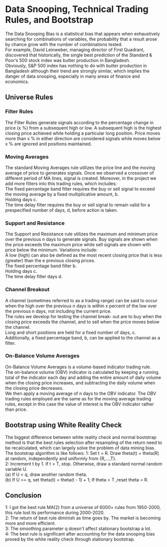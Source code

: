 # Data Snooping, Technical Trading Rules, and Bootstrap
The Data Snooping Bias is a statistical bias that appears when exhaustively searching for combinations of variables, the probability that a result arose by chance grow with the number of combinations tested. \
For example, David Leinweber, managing director of First Quadrant, discovered that historically, the single best prediction of the Standard & Poor’s 500 stock index was butter production in Bangladesh.\
Obviously, S&P 500 index has nothing to do with butter production in Bangladesh although their trend are strongly similar, which implies the danger of data snooping, especially in many areas of finance and economics.

## Universe Rules
### Filter Rules
The Filter Rules generate signals according to the percentage change in price (x %) from a subsequent high or low.  A subsequent high is the highest closing price achieved while holding a particular long position. Price moves more than x % in either direction are considered signals while moves below x % are ignored and positions maintained.
### Moving Averages
The standard Moving Averages rule utilizes the price line and the moving average of price to generates signals. Once we observed a crossover of different period of MA lines, signal is created. Moreover, in the project we add more filters into this trading rules, which includes:\
The fixed percentage band filter requires the buy or sell signal to exceed the moving average by a fixed multiplicative amount, b.\
Holding days c.\
The time delay filter requires the buy or sell signal to remain valid for a prespecified number of days, d, before action is taken.
### Support and Resistance
The Support and Resistance rule utilizes the maximum and minimum price over the previous n days to generate signals. Buy signals are shown when the price exceeds the maximum price while sell signals are shown with price below the minimum. Variations include:\
A low (high) can also be defined as the most recent closing price that is less (greater) than the e previous closing prices.\
The fixed percentage band filter b.\
Holding days c.\
The time delay filter days d.
### Channel Breakout
A channel (sometimes referred to as a trading range) can be said to occur when the high over the previous n days is within x percent of the low over the previous n days, not including the current price. \
The rules we develop for testing the channel break- out are to buy when the closing price exceeds the channel, and to sell when the price moves below the channel. \
Long and short positions are held for a fixed number of days, c. \
Additionally, a fixed percentage band, b, can be applied to the channel as a filter. 
### On-Balance Volume Averages
On-Balance Volume Averages is a volume-based indicator trading rule.\
The on-balance volume (OBV) indicator is calculated by keeping a running total of the indicator each day and adding the entire amount of daily volume when the closing price increases, and subtracting the daily volume when the closing price decreases. \
We then apply a moving average of n days to the OBV indicator. The OBV trading rules employed are the same as for the moving average trading rules, except in this case the value of interest is the OBV indicator rather than price.
## Bootstrap using White Reality Check
The biggest difference between white reality check and normal bootstrap method is that the best rules selection after resampling of the return need to be recalculated, which can largely solve the problem of data mining bias.\
The bootstrap algorithm is like follows:
1: Set t = R. Draw theta(t) = theta(R) at random, independently and uniformly from {R,...,T}.\
2: Increment t by 1. If t > T, stop. Otherwise, draw a standard normal random variable U.\
(a) If U < q, draw another random theta.\
(b) If U >= q, set theta(t) = theta(t - 1) + 1; If theta > T ,reset theta = R.
## Conclusion
1: I got the best rule MA(2) from a universe of 6000+ rules from 1950-2000, this rule lost its performance during 2000-2020.\
2: The return of best rule diminish as time goes by. The market is becoming more and more efficient.\
3: The smoothing parameter q doesn't affect stationary bootstrap a lot.\
4: The best rule is significant after accounting for the data snooping bias proved by the white reality check through stationary bootstrap.

